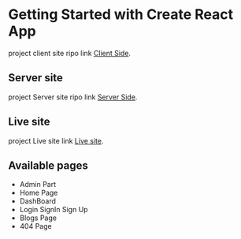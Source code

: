 # Getting Started with Create React App

project client site ripo link [Client Side](https://github.com/programming-hero-web-course1/manufacturer-website-client-side-mr-sazzad).

## Server site

project Server site ripo link [Server Side](https://github.com/programming-hero-web-course1/manufacturer-website-server-side-mr-sazzad).

## Live site

project Live site link [Live site](https://computer-manufacture.web.app/parts).

## Available pages

- Admin Part
- Home Page
- DashBoard
- Login SignIn Sign Up
- Blogs Page
- 404 Page
